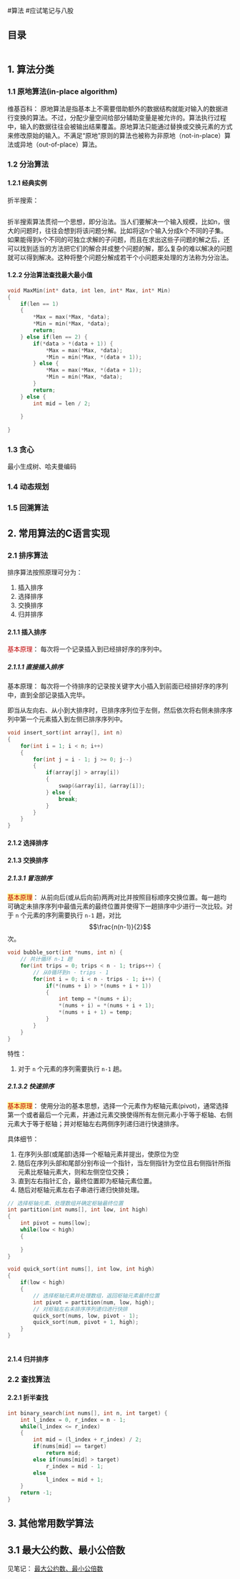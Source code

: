 #算法 #应试笔记与八股 

## 目录
```toc
```

## 1. 算法分类
### 1.1 原地算法(in-place algorithm)

维基百科：
	原地算法是指基本上不需要借助额外的数据结构就能对输入的数据进行变换的算法。不过，分配少量空间给部分辅助变量是被允许的。算法执行过程中，输入的数据往往会被输出结果覆盖。原地算法只能通过替换或交换元素的方式来修改原始的输入。不满足“原地”原则的算法也被称为非原地（not-in-place）算法或异地（out-of-place）算法。





### 1.2 分治算法


#### 1.2.1 经典实例

折半搜索：
```C


```



折半搜索算法贯彻一个思想，即分治法。当人们要解决一个输入规模，比如n，很大的问题时，往往会想到将该问题分解。比如将这n个输入分成k个不同的子集。如果能得到k个不同的可独立求解的子问题，而且在求出这些子问题的解之后，还可以找到适当的方法把它们的解合并成整个问题的解，那么复杂的难以解决的问题就可以得到解决。这种将整个问题分解成若干个小问题来处理的方法称为分治法。


#### 1.2.2 分治算法查找最大最小值

```C
void MaxMin(int* data, int len, int* Max, int* Min)
{
	if(len == 1)
	{
		*Max = max(*Max, *data);
		*Min = min(*Max, *data);
		return;
	} else if(len == 2) {
		if(*data > *(data + 1)) {
			*Max = max(*Max, *data);
			*Min = min(*Max, *(data + 1));
		} else {
			*Max = max(*Max, *(data + 1));
			*Min = min(*Max, *data);
		}
		return;
	} else {
		int mid = len / 2;
		
	}
	
}
```





### 1.3 贪心

最小生成树、哈夫曼编码

### 1.4 动态规划



### 1.5 回溯算法


## 2. 常用算法的C语言实现

### 2.1 排序算法

排序算法按照原理可分为：
1. 插入排序
2. 选择排序
3. 交换排序
4. 归并排序



#### 2.1.1 插入排序

<font color="#c00000">基本原理</font>：
	每次将一个记录插入到已经排好序的序列中。

##### 2.1.1.1 直接插入排序

基本原理：
	每次将一个待排序的记录按关键字大小插入到前面已经排好序的序列中，直到全部记录插入完毕。

即当从左向右、从小到大排序时，已排序序列位于左侧，然后依次将右侧未排序序列中第一个元素插入到左侧已排序序列中。

```C
void insert_sort(int array[], int n)
{
	for(int i = 1; i < n; i++)
	{
		for(int j = i - 1; j >= 0; j--)
		{
			if(array[j] > array[i])
			{
				swap(&array[i], &array[i]);
			} else {
				break;
			}
		}
	}
}
```

#### 2.1.2 选择排序

#### 2.1.3 交换排序
##### 2.1.3.1 冒泡排序

<span style="background:#fff88f"><font color="#c00000">基本原理</font></span>：
	从前向后(或从后向前)两两对比并按照目标顺序交换位置。每一趟均可确定未排序序列中最值元素的最终位置并使得下一趟排序中少进行一次比较。对于 `n` 个元素的序列需要执行 `n-1` 趟，对比$$\frac{n(n-1)}{2}$$次。

```C
void bubble_sort(int *nums, int n) {
    // 共计循环 n-1 趟
    for(int trips = 0; trips < n - 1; trips++) {
        // 从0循环到n - trips - 1
        for(int i = 0; i < n - trips - 1; i++) {
            if(*(nums + i) > *(nums + i + 1))
            {
                int temp = *(nums + i);
                *(nums + i) = *(nums + i + 1);
                *(nums + i + 1) = temp;
            }
        }
    }
}
```

特性：
1. 对于 `n` 个元素的序列需要执行 `n-1` 趟。


##### 2.1.3.2 快速排序

<span style="background:#fff88f"><font color="#c00000">基本原理</font></span>：
	使用分治的基本思想，选择一个元素作为枢轴元素(pivot)，通常选择第一个或者最后一个元素，并通过元素交换使得所有左侧元素小于等于枢轴、右侧元素大于等于枢轴；并对枢轴左右两侧序列递归进行快速排序。

具体细节：
1. 在序列头部(或尾部)选择一个枢轴元素并提出，使原位为空
2. 随后在序列头部和尾部分别布设一个指针，当左侧指针为空位且右侧指针所指元素比枢轴元素大，则和左侧空位交换；
3. 直到左右指针汇合，最终位置即为枢轴元素位置。
4. 随后对枢轴元素左右子串进行递归快排处理。

```C
// 选择枢轴元素、处理数组并确定枢轴最终位置
int partition(int nums[], int low, int high)
{
	int pivot = nums[low];
	while(low < high)
	{
		
	}
}

void quick_sort(int nums[], int low, int high)
{
	if(low < high)
	{
		// 选择枢轴元素并处理数组，返回枢轴元素最终位置
		int pivot = partition(num, low, high);
		// 对枢轴左右未排序序列递归进行快排
		quick_sort(nums, low, pivot - 1);
		quick_sort(num, pivot + 1, high);
	}
}



```


#### 2.1.4 归并排序

### 2.2 查找算法


#### 2.2.1 折半查找

```C
int binary_search(int nums[], int n, int target) {
    int l_index = 0, r_index = n - 1;
    while(l_index <= r_index)
    {
        int mid = (l_index + r_index) / 2;
        if(nums[mid] == target)
            return mid;
        else if(nums[mid] > target)
            r_index = mid - 1;
        else
            l_index = mid + 1;
    }
    return -1;
}
```

## 3. 其他常用数学算法

## 3.1 最大公约数、最小公倍数

见笔记：
	[最大公约数、最小公倍数](obsidian://open?vault=Notebooks&file=Math%2F%E6%9C%80%E5%A4%A7%E5%85%AC%E7%BA%A6%E6%95%B0%E3%80%81%E6%9C%80%E5%B0%8F%E5%85%AC%E5%80%8D%E6%95%B0)
